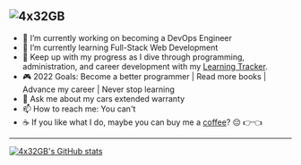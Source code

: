### 
![4x32GB](https://user-images.githubusercontent.com/75401074/187324608-27174c1b-2061-45e8-ba88-e1a374d0f551.png)
---
- 🔭 I’m currently working on becoming a DevOps Engineer
- 🌱 I’m currently learning Full-Stack Web Development 
- 📓 Keep up with my progress as I dive through programming, administration, and career development with my [Learning Tracker](https://github.com/4x32GB/Learning-Tracker).
- 🎮 2022 Goals: Become a better programmer | Read more books | Advance my career | Never stop learning
- 💬 Ask me about my cars extended warranty
- 📫 How to reach me: You can't
- ☕ If you like what I do, maybe you can buy me a [coffee](https://www.buymeacoffee.com/n3tbi0s420)? 😔 👉👈
---
[![4x32GB's GitHub stats](https://github-readme-stats.vercel.app/api?username=4x32GB&show_icons=true&theme=synthwave)](https://github.com/anuraghazra/github-readme-stats)
